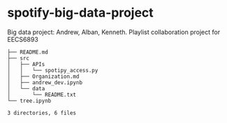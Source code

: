 # spotify-big-data-project
Big data project: Andrew, Alban, Kenneth. Playlist collaboration project for EECS6893
```
├── README.md
├── src
│   ├── APIs
│   │   └── spotipy_access.py
│   ├── Organization.md
│   ├── andrew_dev.ipynb
│   └── data
│       └── README.txt
└── tree.ipynb

3 directories, 6 files
```
